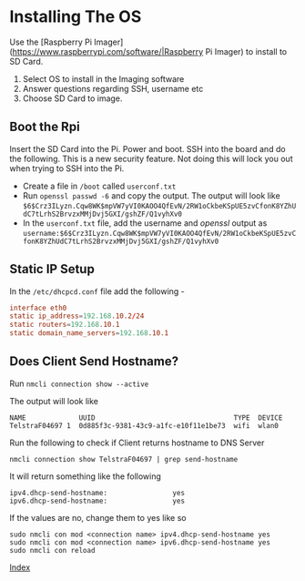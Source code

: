 # Installing The OS 

Use the [Raspberry Pi Imager](https://www.raspberrypi.com/software/|Raspberry Pi Imager) to install to SD Card.

1. Select OS to install in the Imaging software
2. Answer questions regarding SSH, username etc
3. Choose SD Card to image.

## Boot the Rpi

Insert the SD Card into the Pi. Power and boot. SSH into the board and do the following. This is a new security feature. Not doing this will lock you out when trying to SSH into the Pi.

* Create a file in `/boot` called `userconf.txt`
* Run `openssl passwd -6` and copy the output. The output will look like 
  `$6$Crz3ILyzn.Cqw8WK$mpVW7yVI0KAOO4QfEvN/2RW1oCkbeKSpUE5zvCfonK8YZhUdC7tLrhS2BrvzxMMjDvj5GXI/gshZF/Q1vyhXv0`
* In the `userconf.txt` file, add the username and *openssl* output as `username:$6$Crz3ILyzn.Cqw8WK$mpVW7yVI0KAOO4QfEvN/2RW1oCkbeKSpUE5zvCfonK8YZhUdC7tLrhS2BrvzxMMjDvj5GXI/gshZF/Q1vyhXv0`
 
 ## Static IP Setup

In the `/etc/dhcpcd.conf` file add the following -

```conf
interface eth0
static ip_address=192.168.10.2/24
static routers=192.168.10.1
static domain_name_servers=192.168.10.1
```

## Does Client Send Hostname?

Run `nmcli connection show --active`

The output will look like

```
NAME             UUID                                  TYPE  DEVICE
TelstraF04697 1  0d885f3c-9381-43c9-a1fc-e10f11e1be73  wifi  wlan0
```

Run the following to check if Client returns hostname to DNS Server

`nmcli connection show TelstraF04697 | grep send-hostname`

It will return something like the following

```
ipv4.dhcp-send-hostname:                yes
ipv6.dhcp-send-hostname:                yes
```

If the values are no, change them to yes like so

```
sudo nmcli con mod <connection name> ipv4.dhcp-send-hostname yes
sudo nmcli con mod <connection name> ipv6.dhcp-send-hostname yes
sudo nmcli con reload
```

[Index](index.md)

